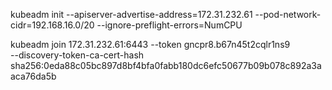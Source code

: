 kubeadm init --apiserver-advertise-address=172.31.232.61 --pod-network-cidr=192.168.16.0/20 --ignore-preflight-errors=NumCPU


kubeadm join 172.31.232.61:6443 --token gncpr8.b67n45t2cqlr1ns9 \
    --discovery-token-ca-cert-hash sha256:0eda88c05bc897d8bf4bfa0fabb180dc6efc50677b09b078c892a3aaca76da5b
